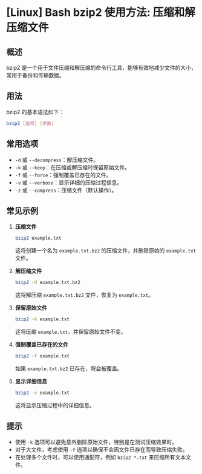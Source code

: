# [Linux] Bash bzip2 使用方法: 压缩和解压缩文件

## 概述
bzip2 是一个用于文件压缩和解压缩的命令行工具，能够有效地减少文件的大小，常用于备份和传输数据。

## 用法
bzip2 的基本语法如下：
```bash
bzip2 [选项] [参数]
```

## 常用选项
- `-d` 或 `--decompress`：解压缩文件。
- `-k` 或 `--keep`：在压缩或解压缩时保留原始文件。
- `-f` 或 `--force`：强制覆盖已存在的文件。
- `-v` 或 `--verbose`：显示详细的压缩过程信息。
- `-z` 或 `--compress`：压缩文件（默认操作）。

## 常见示例
1. **压缩文件**
   ```bash
   bzip2 example.txt
   ```
   这将创建一个名为 `example.txt.bz2` 的压缩文件，并删除原始的 `example.txt` 文件。

2. **解压缩文件**
   ```bash
   bzip2 -d example.txt.bz2
   ```
   这将解压缩 `example.txt.bz2` 文件，恢复为 `example.txt`。

3. **保留原始文件**
   ```bash
   bzip2 -k example.txt
   ```
   这将压缩 `example.txt`，并保留原始文件不变。

4. **强制覆盖已存在的文件**
   ```bash
   bzip2 -f example.txt
   ```
   如果 `example.txt.bz2` 已存在，将会被覆盖。

5. **显示详细信息**
   ```bash
   bzip2 -v example.txt
   ```
   这将显示压缩过程中的详细信息。

## 提示
- 使用 `-k` 选项可以避免意外删除原始文件，特别是在测试压缩效果时。
- 对于大文件，考虑使用 `-f` 选项以确保不会因文件已存在而导致压缩失败。
- 在处理多个文件时，可以使用通配符，例如 `bzip2 *.txt` 来压缩所有文本文件。